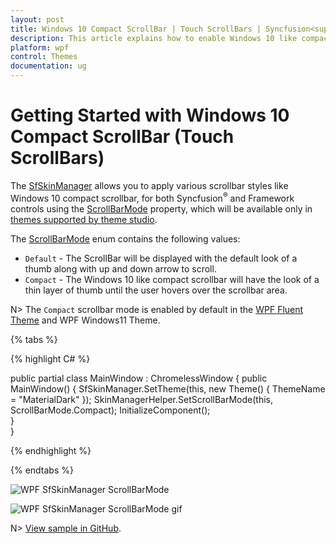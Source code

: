 ```yaml
---
layout: post
title: Windows 10 Compact ScrollBar | Touch ScrollBars | Syncfusion<sup>&reg;</sup>
description: This article explains how to enable Windows 10 like compact scrollbars (touch scrollbars) in WPF applications.
platform: wpf
control: Themes
documentation: ug
---
```

# Getting Started with Windows 10 Compact ScrollBar (Touch ScrollBars)

The [SfSkinManager](https://help.syncfusion.com/cr/wpf/Syncfusion.SfSkinManager.SfSkinManager.html) allows you to apply various scrollbar styles like Windows 10 compact scrollbar, for both Syncfusion<sup>&reg;</sup> and Framework controls using the [ScrollBarMode](https://help.syncfusion.com/cr/wpf/Syncfusion.SfSkinManager.Theme.html#Syncfusion_SfSkinManager_Theme_ScrollBarMode) property, which will be available only in [themes supported by theme studio](https://help.syncfusion.com/wpf/themes/skin-manager#themes-list).

The [ScrollBarMode](https://help.syncfusion.com/cr/wpf/Syncfusion.SfSkinManager.ScrollBarMode.html) enum contains the following values:

* `Default` - The ScrollBar will be displayed with the default look of a thumb along with up and down arrow to scroll.
* `Compact` - The Windows 10 like compact scrollbar will have the look of a thin layer of thumb until the user hovers over the scrollbar area. 

N> The `Compact` scrollbar mode is enabled by default in the [WPF Fluent Theme](https://help.syncfusion.com/wpf/themes/fluent-theme) and WPF Windows11 Theme. 

{% tabs %}

{% highlight C# %}

public partial class MainWindow : ChromelessWindow
{
    public MainWindow()
    {
        SfSkinManager.SetTheme(this, new Theme() { ThemeName = "MaterialDark" });
        SkinManagerHelper.SetScrollBarMode(this, ScrollBarMode.Compact);
        InitializeComponent();            
    }        
}

{% endhighlight %}

{% endtabs %}

![WPF SfSkinManager ScrollBarMode](Skin-Manager_images/WPF-SkinManager-ScrollBarMode.png)

![WPF SfSkinManager ScrollBarMode gif](Skin-Manager_images/WPF-SkinManager-ScrollBarMode.gif)

N> [View sample in GitHub](https://github.com/SyncfusionExamples/change-scrollbar-mode-using-skinmanager).


